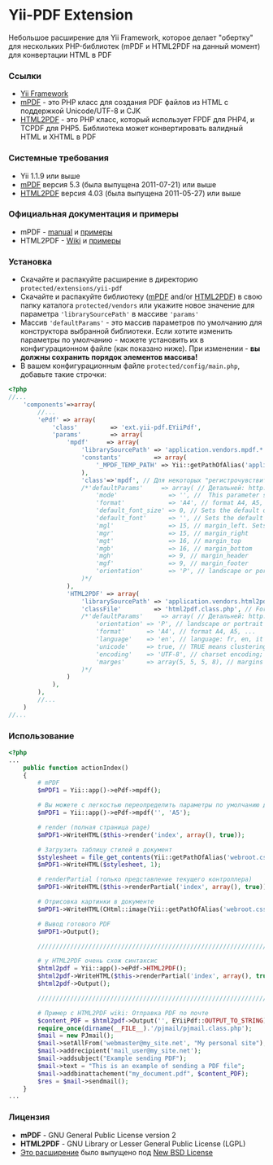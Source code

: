 Yii-PDF Extension
=================

Небольшое расширение для Yii Framework, которое делает "обертку" для нескольких PHP-библиотек
(mPDF и HTML2PDF на данный момент) для конвертации HTML в PDF

### Ссылки

* [Yii Framework](http://yiiframework.com/)
* [mPDF](http://www.mpdf1.com/) - это PHP класс для создания PDF файлов из HTML с поддержкой Unicode/UTF-8 и CJK
* [HTML2PDF](http://html2pdf.fr/en/default) - это PHP класс, который использует FPDF для PHP4, и TCPDF для PHP5.
Библиотека может конвертировать валидный HTML и XHTML в PDF

### Системные требования

* Yii 1.1.9 или выше
* [mPDF](http://www.mpdf1.com/mpdf/download) версия 5.3 (была выпущена 2011-07-21) или выше
* [HTML2PDF](http://sourceforge.net/projects/phphtml2pdf/) версия 4.03 (была выпущена 2011-05-27) или выше

### Официальная документация и примеры

* mPDF - [manual](http://mpdf1.com/manual/) и [примеры](http://www.mpdf1.com/mpdf/examples)
* HTML2PDF - [Wiki](http://wiki.spipu.net/doku.php?id=html2pdf:en:Accueil) и [примеры](http://html2pdf.fr/en/example)

### Установка

* Скачайте и распакуйте расширение в директорию `protected/extensions/yii-pdf`
* Скачайте и распакуйте библиотеку ([mPDF](http://www.mpdf1.com/mpdf/download) and/or [HTML2PDF](http://sourceforge.net/projects/phphtml2pdf/))
в свою папку каталога `protected/vendors` или укажите новое значение для параметра `'librarySourcePath'` в массиве `'params'`
* Массив `'defaultParams'` - это массив параметров по умолчанию для конструктора выбранной библиотеки.
Если хотите изменить параметры по умолчанию - можете установить их в конфигурационном файле (как показано ниже).
При изменении - **вы должны сохранить порядок элементов массива!**
* В вашем конфигурационным файле `protected/config/main.php`, добавьте такие строчки:

```php
<?php
//...
    'components'=>array(
        //...
        'ePdf' => array(
            'class'         => 'ext.yii-pdf.EYiiPdf',
            'params'        => array(
                'mpdf'     => array(
                    'librarySourcePath' => 'application.vendors.mpdf.*',
                    'constants'         => array(
                        '_MPDF_TEMP_PATH' => Yii::getPathOfAlias('application.runtime'),
                    ),
                    'class'=>'mpdf', // Для некоторых "регистрочувствительных" систем
                    /*'defaultParams'     => array( // Детальней: http://mpdf1.com/manual?tid=184
                        'mode'              => '', //  This parameter specifies the mode of the new document.
                        'format'            => 'A4', // format A4, A5, ...
                        'default_font_size' => 0, // Sets the default document font size in points (pt)
                        'default_font'      => '', // Sets the default font-family for the new document.
                        'mgl'               => 15, // margin_left. Sets the page margins for the new document.
                        'mgr'               => 15, // margin_right
                        'mgt'               => 16, // margin_top
                        'mgb'               => 16, // margin_bottom
                        'mgh'               => 9, // margin_header
                        'mgf'               => 9, // margin_footer
                        'orientation'       => 'P', // landscape or portrait orientation
                    )*/
                ),
                'HTML2PDF' => array(
                    'librarySourcePath' => 'application.vendors.html2pdf.*',
                    'classFile'         => 'html2pdf.class.php', // For adding to Yii::$classMap
                    /*'defaultParams'     => array( // Детальней: http://wiki.spipu.net/doku.php?id=html2pdf:en:v4:accueil
                        'orientation' => 'P', // landscape or portrait orientation
                        'format'      => 'A4', // format A4, A5, ...
                        'language'    => 'en', // language: fr, en, it ...
                        'unicode'     => true, // TRUE means clustering the input text IS unicode (default = true)
                        'encoding'    => 'UTF-8', // charset encoding; Default is UTF-8
                        'marges'      => array(5, 5, 5, 8), // margins by default, in order (left, top, right, bottom)
                    )*/
                )
            ),
        ),
        //...
    )
//...
```

### Использование

```php
<?php
...
    public function actionIndex()
    {
        # mPDF
        $mPDF1 = Yii::app()->ePdf->mpdf();

        # Вы можете с легкостью переопределить параметры по умолчанию для конструктора
        $mPDF1 = Yii::app()->ePdf->mpdf('', 'A5');

        # render (полная страница page)
        $mPDF1->WriteHTML($this->render('index', array(), true));

        # Загрузить таблицу стилей в документ
        $stylesheet = file_get_contents(Yii::getPathOfAlias('webroot.css') . '/main.css');
        $mPDF1->WriteHTML($stylesheet, 1);

        # renderPartial (только представление текущего контроллера)
        $mPDF1->WriteHTML($this->renderPartial('index', array(), true));

        # Отрисовка картинки в документе
        $mPDF1->WriteHTML(CHtml::image(Yii::getPathOfAlias('webroot.css') . '/bg.gif' ));

        # Вывод готового PDF
        $mPDF1->Output();

        ////////////////////////////////////////////////////////////////////////////////////

        # у HTML2PDF очень схож синтаксис
        $html2pdf = Yii::app()->ePdf->HTML2PDF();
        $html2pdf->WriteHTML($this->renderPartial('index', array(), true));
        $html2pdf->Output();

        ////////////////////////////////////////////////////////////////////////////////////

        # Пример с HTML2PDF wiki: Отправка PDF по почте
        $content_PDF = $html2pdf->Output('', EYiiPdf::OUTPUT_TO_STRING);
        require_once(dirname(__FILE__).'/pjmail/pjmail.class.php');
        $mail = new PJmail();
        $mail->setAllFrom('webmaster@my_site.net', "My personal site");
        $mail->addrecipient('mail_user@my_site.net');
        $mail->addsubject("Example sending PDF");
        $mail->text = "This is an example of sending a PDF file";
        $mail->addbinattachement("my_document.pdf", $content_PDF);
        $res = $mail->sendmail();
    }
...
```

### Лицензия

* **mPDF** - GNU General Public License version 2
* **HTML2PDF** - GNU Library or Lesser General Public License (LGPL)
* [Это расширение](https://github.com/Borales/yii-pdf) было выпущено под [New BSD License](http://www.opensource.org/licenses/bsd-license.php)